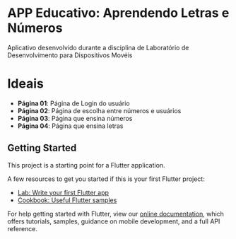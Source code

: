 # APP Educativo: Aprendendo Letras e Números

Aplicativo desenvolvido durante a disciplina de Laboratório de Desenvolvimento para Dispositivos Movéis

# Ideais

- **Página 01**: Página de Login do usuário
- **Página 02**: Página de escolha entre números e usuários
- **Página 03**: Página que ensina números
- **Página 04**: Página que ensina letras

## Getting Started

This project is a starting point for a Flutter application.

A few resources to get you started if this is your first Flutter project:

- [Lab: Write your first Flutter app](https://flutter.dev/docs/get-started/codelab)
- [Cookbook: Useful Flutter samples](https://flutter.dev/docs/cookbook)

For help getting started with Flutter, view our
[online documentation](https://flutter.dev/docs), which offers tutorials,
samples, guidance on mobile development, and a full API reference.


